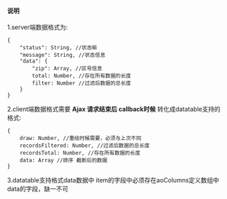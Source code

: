 #### 说明

1.server端数据格式为:
```
{
    "status": String, //状态嘛
    "message": String, //状态信息
    "data": {
        "zip": Array, //区号信息
        total: Number, //存在所有数据的长度
        filter: Number //过滤后数据的总长度
    }
}
```

2.client端数据格式需要 **Ajax 请求结束后 callback时候** 转化成datatable支持的格式:
```
{
    draw: Number, //重绘时候需要，必须与上次不同
    recordsFiltered: Number, //过滤后数据的总长度
    recordsTotal: Number, //存在所有数据的长度
    data: Array //排序 截断后的数据
}
```

3.datatable支持格式data数据中 item的字段中必须存在aoColumns定义数组中data的字段，缺一不可